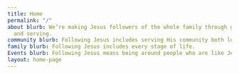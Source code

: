 ```yaml
---
title: Home
permalink: "/"
about blurb: We’re making Jesus followers of the whole family through gathering, learning
  and serving.
community blurb: Following Jesus includes serving His community both locally and globally.
family blurb: Following Jesus includes every stage of life.
Events blurb: Following Jesus means being around people who are like Jesus.
layout: home-page
---
```


